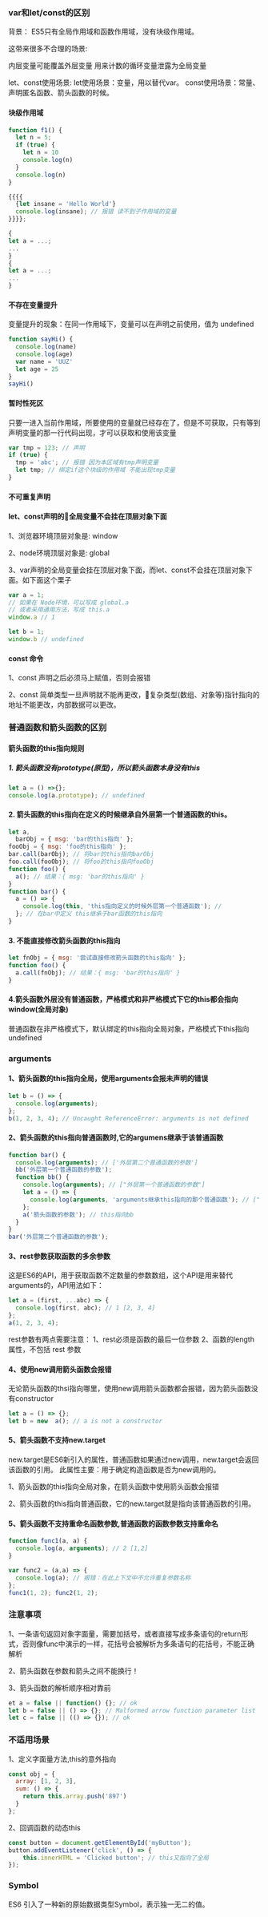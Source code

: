 ### var和let/const的区别
背景：
ES5只有全局作用域和函数作用域，没有块级作用域。

这带来很多不合理的场景:

内层变量可能覆盖外层变量
用来计数的循环变量泄露为全局变量

let、const使用场景:
let使用场景：变量，用以替代var。
const使用场景：常量、声明匿名函数、箭头函数的时候。

#### 块级作用域

```js
function f1() {
  let n = 5;
  if (true) {
    let n = 10
    console.log(n)
  }
  console.log(n)
}
```
```js
{{{{
  {let insane = 'Hello World'}
  console.log(insane); // 报错 读不到子作用域的变量
}}}};
```
```js
{
let a = ...;
...
}
{
let a = ...;
...
}
```

#### 不存在变量提升
变量提升的现象：在同一作用域下，变量可以在声明之前使用，值为 undefined
```js
function sayHi() {
  console.log(name)
  console.log(age)
  var name = 'UUZ'
  let age = 25
}
sayHi()
```

#### 暂时性死区
只要一进入当前作用域，所要使用的变量就已经存在了，但是不可获取，只有等到声明变量的那一行代码出现，才可以获取和使用该变量
```js
var tmp = 123; // 声明
if (true) {
  tmp = 'abc'; // 报错 因为本区域有tmp声明变量
  let tmp; // 绑定if这个块级的作用域 不能出现tmp变量
}
```

#### 不可重复声明

#### let、const声明的全局变量不会挂在顶层对象下面

1、浏览器环境顶层对象是: window

2、node环境顶层对象是: global

3、var声明的全局变量会挂在顶层对象下面，而let、const不会挂在顶层对象下面。如下面这个栗子

```js
var a = 1;
// 如果在 Node环境，可以写成 global.a
// 或者采用通用方法，写成 this.a
window.a // 1

let b = 1;
window.b // undefined
```

#### const 命令

1、const 声明之后必须马上赋值，否则会报错

2、const 简单类型一旦声明就不能再更改，复杂类型(数组、对象等)指针指向的地址不能更改，内部数据可以更改。

### 普通函数和箭头函数的区别

#### 箭头函数的this指向规则

##### 1. 箭头函数没有prototype(原型)，所以箭头函数本身没有this
```js
let a = () =>{};
console.log(a.prototype); // undefined
```
#### 2. 箭头函数的this指向在定义的时候继承自外层第一个普通函数的this。
```js
let a,
  barObj = { msg: 'bar的this指向' };
fooObj = { msg: 'foo的this指向' };
bar.call(barObj); // 将bar的this指向barObj
foo.call(fooObj); // 将foo的this指向fooObj
function foo() {
  a(); // 结果：{ msg: 'bar的this指向' }
}
function bar() {
  a = () => {
    console.log(this, 'this指向定义的时候外层第一个普通函数'); // 
  }; // 在bar中定义 this继承于bar函数的this指向
}
```
#### 3. 不能直接修改箭头函数的this指向
```js
let fnObj = { msg: '尝试直接修改箭头函数的this指向' };
function foo() {
  a.call(fnObj); // 结果：{ msg: 'bar的this指向' }
}
```
####  4.箭头函数外层没有普通函数，严格模式和非严格模式下它的this都会指向window(全局对象)

普通函数在非严格模式下，默认绑定的this指向全局对象，严格模式下this指向undefined

### arguments

#### 1、箭头函数的this指向全局，使用arguments会报未声明的错误
```js
let b = () => {
  console.log(arguments);
};
b(1, 2, 3, 4); // Uncaught ReferenceError: arguments is not defined
```

#### 2、箭头函数的this指向普通函数时,它的argumens继承于该普通函数
```js
function bar() {
  console.log(arguments); // ['外层第二个普通函数的参数']
  bb('外层第一个普通函数的参数');
  function bb() {
    console.log(arguments); // ["外层第一个普通函数的参数"]
    let a = () => {
      console.log(arguments, 'arguments继承this指向的那个普通函数'); // ["外层第一个普通函数的参数"]
    };
    a('箭头函数的参数'); // this指向bb
  }
}
bar('外层第二个普通函数的参数');
```

#### 3、rest参数获取函数的多余参数
这是ES6的API，用于获取函数不定数量的参数数组，这个API是用来替代arguments的，API用法如下：
```js
let a = (first, ...abc) => {
  console.log(first, abc); // 1 [2, 3, 4]
};
a(1, 2, 3, 4);
```
rest参数有两点需要注意：
1、rest必须是函数的最后一位参数
2、函数的length属性，不包括 rest 参数

#### 4、使用new调用箭头函数会报错
无论箭头函数的thsi指向哪里，使用new调用箭头函数都会报错，因为箭头函数没有constructor
```js
let a = () => {};
let b = new  a(); // a is not a constructor
```

#### 5、箭头函数不支持new.target
new.target是ES6新引入的属性，普通函数如果通过new调用，new.target会返回该函数的引用。
此属性主要：用于确定构造函数是否为new调用的。

1、箭头函数的this指向全局对象，在箭头函数中使用箭头函数会报错

2、箭头函数的this指向普通函数，它的new.target就是指向该普通函数的引用。

#### 5、箭头函数不支持重命名函数参数,普通函数的函数参数支持重命名

```js
function func1(a, a) {
  console.log(a, arguments); // 2 [1,2]
}

var func2 = (a,a) => {
  console.log(a); // 报错：在此上下文中不允许重复参数名称
};
func1(1, 2); func2(1, 2);
```
### 注意事项
1、一条语句返回对象字面量，需要加括号，或者直接写成多条语句的return形式，否则像func中演示的一样，花括号会被解析为多条语句的花括号，不能正确解析

2、箭头函数在参数和箭头之间不能换行！

3、箭头函数的解析顺序相对靠前
```js
et a = false || function() {}; // ok
let b = false || () => {}; // Malformed arrow function parameter list
let c = false || (() => {}); // ok
```
### 不适用场景
1、定义字面量方法,this的意外指向
```js
const obj = {
  array: [1, 2, 3],
  sum: () => {
    return this.array.push('897')
  }
};
```
2、回调函数的动态this
```js
const button = document.getElementById('myButton');
button.addEventListener('click', () => {
    this.innerHTML = 'Clicked button'; // this又指向了全局
});
```

### Symbol
ES6 引入了一种新的原始数据类型Symbol，表示独一无二的值。